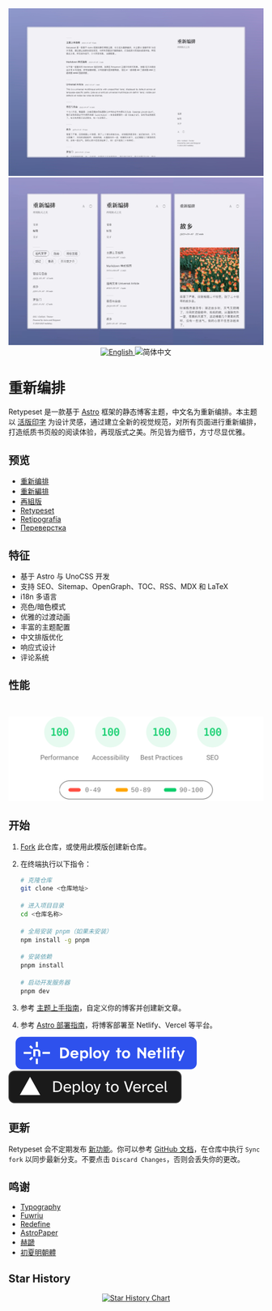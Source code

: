 <img alt="Cover Image" src="images/retypeset-zh-desktop.webp"/>
<img alt="Cover Image" src="images/retypeset-zh-mobile.webp"/>

<div align="center">
  <a title="en" href="https://github.com/radishzzz/astro-theme-retypeset?tab=readme-ov-file#retypeset">
    <img src="https://img.shields.io/badge/-English-545759?style=for-the-badge" alt="English">
  </a>
  <picture>
    <source media="(prefers-color-scheme: dark)"
            srcset="https://img.shields.io/badge/-%E7%AE%80%E4%BD%93%E4%B8%AD%E6%96%87-4593F8?style=for-the-badge" />
    <source media="(prefers-color-scheme: light)"
            srcset="https://img.shields.io/badge/-%E7%AE%80%E4%BD%93%E4%B8%AD%E6%96%87-0A69DA?style=for-the-badge" />
    <img src="https://img.shields.io/badge/-%E7%AE%80%E4%BD%93%E4%B8%AD%E6%96%87-0A69DA?style=for-the-badge" alt="简体中文">
  </picture>
</div>

# 重新编排

Retypeset 是一款基于 [Astro](https://astro.build/) 框架的静态博客主题，中文名为重新编排。本主题以 [活版印字](https://astro-theme-typography.vercel.app/) 为设计灵感，通过建立全新的视觉规范，对所有页面进行重新编排，打造纸质书页般的阅读体验，再现版式之美。所见皆为细节，方寸尽显优雅。

## 预览

- [重新编排](https://retypeset.radishzz.cc/)
- [重新編排](https://retypeset.radishzz.cc/zh-tw/)
- [再組版](https://retypeset.radishzz.cc/ja/)
- [Retypeset](https://retypeset.radishzz.cc/en/)
- [Retipografía](https://retypeset.radishzz.cc/es/)
- [Переверстка](https://retypeset.radishzz.cc/ru/)

## 特征

- 基于 Astro 与 UnoCSS 开发
- 支持 SEO、Sitemap、OpenGraph、TOC、RSS、MDX 和 LaTeX
- i18n 多语言
- 亮色/暗色模式
- 优雅的过渡动画
- 丰富的主题配置
- 中文排版优化
- 响应式设计
- 评论系统

## 性能

<br>
<p align="center">
  <a href="https://pagespeed.web.dev/analysis?url=https%3A%2F%2Fretypeset.radishzz.cc%2F&form_factor=desktop">
    <img width="710" alt="Retypeset Lighthouse Score" src="images/retypeset-lighthouse-score.svg">
  <a>
</p>

## 开始

1. [Fork](https://github.com/radishzzz/astro-theme-retypeset/fork) 此仓库，或使用此模版创建新仓库。
2. 在终端执行以下指令：

   ```bash
   # 克隆仓库
   git clone <仓库地址>

   # 进入项目目录
   cd <仓库名称>

   # 全局安装 pnpm（如果未安装）
   npm install -g pnpm

   # 安装依赖
   pnpm install

   # 启动开发服务器
   pnpm dev
   ```
3. 参考 [主题上手指南](https://retypeset.radishzz.cc/posts/theme-guide/)，自定义你的博客并创建新文章。
4. 参考 [Astro 部署指南](https://docs.astro.build/zh-cn/guides/deploy/)，将博客部署至 Netlify、Vercel 等平台。

&emsp;[![Deploy to Netlify](images/deploy-netlify.svg)](https://app.netlify.com/start) [![Deploy to Vercel](images/deploy-vercel.svg)](https://vercel.com/new)

## 更新

Retypeset 会不定期发布 [新功能](https://github.com/radishzzz/astro-theme-retypeset/issues/18)。你可以参考 [GitHub 文档](https://docs.github.com/zh/pull-requests/collaborating-with-pull-requests/working-with-forks/syncing-a-fork)，在仓库中执行 `Sync fork` 以同步最新分支。不要点击 `Discard Changes`，否则会丢失你的更改。

## 鸣谢

- [Typography](https://github.com/moeyua/astro-theme-typography)
- [Fuwriu](https://github.com/saicaca/fuwari)
- [Redefine](https://github.com/EvanNotFound/hexo-theme-redefine)
- [AstroPaper](https://github.com/satnaing/astro-paper)
- [赫蹏](https://github.com/sivan/heti)
- [初夏明朝體](https://github.com/GuiWonder/EarlySummerSerif)

## Star History

<p align="center">
<a href="https://star-history.com/#radishzzz/astro-theme-retypeset&Date">
  <picture>
    <source media="(prefers-color-scheme: dark)" srcset="https://api.star-history.com/svg?repos=radishzzz/astro-theme-retypeset&type=Date&theme=dark" />
    <source media="(prefers-color-scheme: light)" srcset="https://api.star-history.com/svg?repos=radishzzz/astro-theme-retypeset&type=Date" />
    <img alt="Star History Chart" src="https://api.star-history.com/svg?repos=radishzzz/astro-theme-retypeset&type=Date" />
  </picture>
</p>
